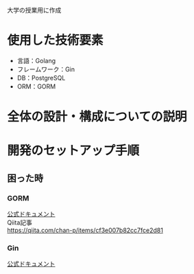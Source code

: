 大学の授業用に作成
# 使用した技術要素

- 言語：Golang
- フレームワーク：Gin
- DB：PostgreSQL
- ORM：GORM

# 全体の設計・構成についての説明


# 開発のセットアップ手順

## 困った時
### GORM
[公式ドキュメント](http://gorm.io/ja_JP/docs/)  
Qiita記事  
https://qiita.com/chan-p/items/cf3e007b82cc7fce2d81  

### Gin
[公式ドキュメント](https://gin-gonic.com/ja/docs/)